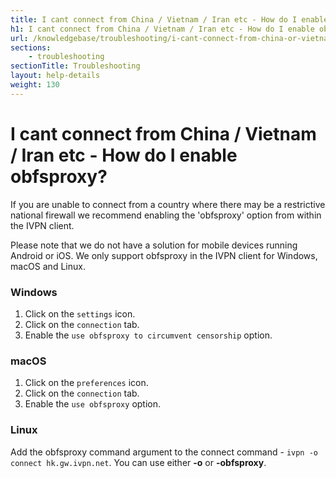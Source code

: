 ```yaml
---
title: I cant connect from China / Vietnam / Iran etc - How do I enable obfsproxy? - IVPN Help
h1: I cant connect from China / Vietnam / Iran etc - How do I enable obfsproxy?
url: /knowledgebase/troubleshooting/i-cant-connect-from-china-or-vietnam-or-iran-etc---how-do-i-enable-obfsproxy/
sections:
    - troubleshooting
sectionTitle: Troubleshooting
layout: help-details
weight: 130
---
```

# I cant connect from China / Vietnam / Iran etc - How do I enable obfsproxy?

If you are unable to connect from a country where there may be a restrictive national firewall we recommend enabling the 'obfsproxy' option from within the IVPN client.

<div markdown="1" class="notice notice--info">
Please note that we do not have a solution for mobile devices running Android or iOS. We only support obfsproxy in the IVPN client for Windows, macOS and Linux.
</div>

### Windows

1. Click on the `settings` icon.
2. Click on the `connection` tab.
3. Enable the `use obfsproxy to circumvent censorship` option.

### macOS

1. Click on the `preferences` icon.
2. Click on the `connection` tab.
3. Enable the `use obfsproxy` option.

### Linux

Add the obfsproxy command argument to the connect command - `ivpn -o connect hk.gw.ivpn.net`. You can use either **-o** or **-obfsproxy**.
